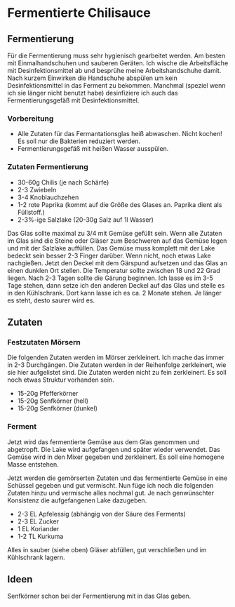 # Fermentierte Chilisauce

## Fermentierung

Für die Fermentierung muss sehr hygienisch gearbeitet werden. Am besten mit Einmalhandschuhen und sauberen Geräten.
Ich wische die Arbeitsfläche mit Desinfektionsmittel ab und besprühe meine Arbeitshandschuhe damit. Nach kurzem Einwirken die Handschuhe abspülen um kein Desinfektionsmittel in das Ferment zu bekommen.
Manchmal (speziel wenn ich sie länger nicht benutzt habe) desinfiziere ich auch das Fermentierungsgefäß mit Desinfektionsmittel.

### Vorbereitung

- Alle Zutaten für das Fermantationsglas heiß abwaschen. Nicht kochen! Es soll nur die Bakterien reduziert werden.
- Fermentierungsgefäß mit heißen Wasser ausspülen.

### Zutaten Fermentierung

- 30-60g Chilis (je nach Schärfe)
- 2-3 Zwiebeln
- 3-4 Knoblauchzehen
- 1-2 rote Paprika (kommt auf die Größe des Glases an. Paprika dient als Füllstoff.)
- 2-3%-ige Salzlake (20-30g Salz auf 1l Wasser)

Das Glas sollte maximal zu 3/4 mit Gemüse gefüllt sein. Wenn alle Zutaten im Glas sind die Steine oder Gläser zum Beschweren auf das Gemüse legen und mit der Salzlake auffüllen. Das Gemüse muss komplett mit der Lake bedeckt sein besser 2-3 Finger darüber. Wenn nicht, noch etwas Lake nachgießen. Jetzt den Deckel mit dem Gärspund aufsetzen und das Glas an einen dunklen Ort stellen. Die Temperatur sollte zwischen 18 und 22 Grad liegen. Nach 2-3 Tagen sollte die Gärung beginnen. Ich lasse es im 3-5 Tage stehen, dann setze ich den anderen Deckel auf das Glas und stelle es in den Kühlschrank. Dort kann lasse ich es ca. 2 Monate stehen. Je länger es steht, desto saurer wird es.

## Zutaten

### Festzutaten Mörsern

Die folgenden Zutaten werden im Mörser zerkleinert. Ich mache das immer in 2-3 Durchgängen. Die Zutaten werden in der Reihenfolge zerkleinert, wie sie hier aufgelistet sind. Die Zutaten werden nicht zu fein zerkleinert. Es soll noch etwas Struktur vorhanden sein.

- 15-20g Pfefferkörner 
- 15-20g Senfkörner (hell)
- 15-20g Senfkörner (dunkel)

### Ferment 

Jetzt wird das fermentierte Gemüse aus dem Glas genommen und abgetropft. Die Lake wird aufgefangen und später wieder verwendet. Das Gemüse wird in den Mixer gegeben und zerkleinert. Es soll eine homogene Masse entstehen. 

Jetzt werden die gemörserten Zutaten und das fermentierte Gemüse in eine Schüssel gegeben und gut vermischt. Nun füge ich noch die folgenden Zutaten hinzu und vermische alles nochmal gut. Je nach genwünschter Konsistenz die aufgefangenen Lake dazugeben.

- 2-3 EL Apfelessig (abhängig von der Säure des Ferments)
- 2-3 EL Zucker
- 1 EL Koriander
- 1-2 TL Kurkuma

Alles in sauber (siehe oben) Gläser abfüllen, gut verschließen und im Kühlschrank lagern.

## Ideen

Senfkörner schon bei der Fermentierung mit in das Glas geben.